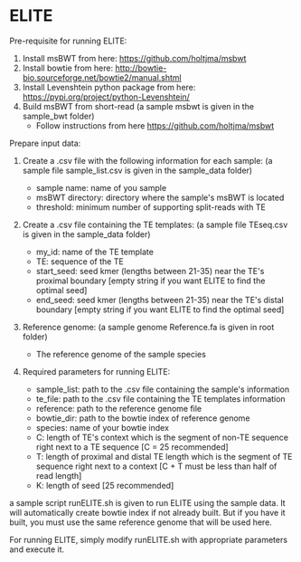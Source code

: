 # ELITE

Pre-requisite for running ELITE:

1. Install msBWT from here: https://github.com/holtjma/msbwt
2. Install bowtie from here: http://bowtie-bio.sourceforge.net/bowtie2/manual.shtml
3. Install Levenshtein python package from here: https://pypi.org/project/python-Levenshtein/
4. Build msBWT from short-read  (a sample msbwt is given in the sample_bwt folder)
    - Follow instructions from here https://github.com/holtjma/msbwt

Prepare input data:

1. Create a .csv file with the following information for each sample: (a sample file sample_list.csv is given in the sample_data folder)
    - sample name: name of you sample
    - msBWT directory: directory where the sample's msBWT is located
    - threshold: minimum number of supporting split-reads with TE
    
    
2. Create a .csv file containing the TE templates: (a sample file TEseq.csv is given in the sample_data folder)
    - my_id: name of the TE template
    - TE: sequence of the TE
    - start_seed: seed kmer (lengths between 21-35) near the TE's proximal boundary [empty string if you want ELITE to find the optimal seed]
    - end_seed: seed kmer (lengths between 21-35) near the TE's distal boundary [empty string if you want ELITE to find the optimal seed]
    
3. Reference genome: (a sample genome Reference.fa is given in root folder)
    - The reference genome of the sample species

4. Required parameters for running ELITE:
    - sample_list: path to the .csv file containing the sample's information
    - te_file: path to the .csv file containing the TE templates information
    - reference: path to the reference genome file
    - bowtie_dir: path to the bowtie index of reference genome
    - species: name of your bowtie index
    - C: length of TE's context which is the segment of non-TE sequence right next to a TE sequence [C = 25 recommended]
    - T: length of proximal and distal TE length which is the segment of TE sequence right next to a context [C + T must be less than half of read length]
    - K: length of seed [25 recommended]
    
a sample script runELITE.sh is given to run ELITE using the sample data. 
It will automatically create bowtie index if not already built. 
But if you have it built, you must use the same reference genome that will be used here.

For running ELITE, simply modify runELITE.sh with appropriate parameters and execute it.
